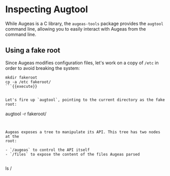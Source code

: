 # Inspecting Augtool

While Augeas is a C library, the `augeas-tools` package provides the `augtool`
command line, allowing you to easily interact with Augeas from the command
line.


## Using a fake root


Since Augeas modifies configuration files, let's work on a copy of `/etc` in
order to avoid breaking the system:


```
mkdir fakeroot
cp -a /etc fakeroot/
```{{execute}}


Let's fire up `augtool`, pointing to the current directory as the fake root:

```
augtool -r fakeroot/
```{{execute}}


Augeas exposes a tree to manipulate its API. This tree has two nodes at the
root:

- `/augeas` to control the API itself
- `/files` to expose the content of the files Augeas parsed


```
ls /
```{{execute}}
